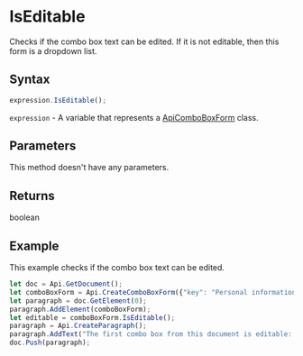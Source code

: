 # IsEditable

Checks if the combo box text can be edited. If it is not editable, then this form is a dropdown list.

## Syntax

```javascript
expression.IsEditable();
```

`expression` - A variable that represents a [ApiComboBoxForm](../ApiComboBoxForm.md) class.

## Parameters

This method doesn't have any parameters.

## Returns

boolean

## Example

This example checks if the combo box text can be edited.

```javascript
let doc = Api.GetDocument();
let comboBoxForm = Api.CreateComboBoxForm({"key": "Personal information", "tip": "Choose your country", "required": true, "placeholder": "Country", "editable": false, "autoFit": false, "items": ["Latvia", "USA", "UK"]});
let paragraph = doc.GetElement(0);
paragraph.AddElement(comboBoxForm);
let editable = comboBoxForm.IsEditable();
paragraph = Api.CreateParagraph();
paragraph.AddText("The first combo box from this document is editable: " + editable);
doc.Push(paragraph);
```
